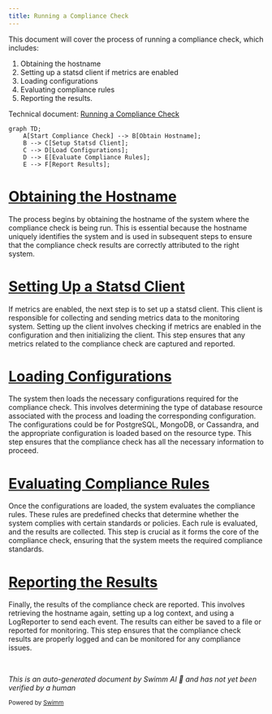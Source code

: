 ```yaml
---
title: Running a Compliance Check
---
```

This document will cover the process of running a compliance check, which includes:

1. Obtaining the hostname
2. Setting up a statsd client if metrics are enabled
3. Loading configurations
4. Evaluating compliance rules
5. Reporting the results.

Technical document: <SwmLink doc-title="Running a Compliance Check">[Running a Compliance Check](/.swm/running-a-compliance-check.x8gl1hj9.sw.md)</SwmLink>

```mermaid
graph TD;
    A[Start Compliance Check] --> B[Obtain Hostname];
    B --> C[Setup Statsd Client];
    C --> D[Load Configurations];
    D --> E[Evaluate Compliance Rules];
    E --> F[Report Results];
```

# [Obtaining the Hostname](https://app.swimm.io/repos/Z2l0aHViJTNBJTNBZGF0YWRvZy1hZ2VudCUzQSUzQVN3aW1tLURlbW8=/docs/x8gl1hj9#runcheck)

The process begins by obtaining the hostname of the system where the compliance check is being run. This is essential because the hostname uniquely identifies the system and is used in subsequent steps to ensure that the compliance check results are correctly attributed to the right system.

# [Setting Up a Statsd Client](https://app.swimm.io/repos/Z2l0aHViJTNBJTNBZGF0YWRvZy1hZ2VudCUzQSUzQVN3aW1tLURlbW8=/docs/x8gl1hj9#runcheck)

If metrics are enabled, the next step is to set up a statsd client. This client is responsible for collecting and sending metrics data to the monitoring system. Setting up the client involves checking if metrics are enabled in the configuration and then initializing the client. This step ensures that any metrics related to the compliance check are captured and reported.

# [Loading Configurations](https://app.swimm.io/repos/Z2l0aHViJTNBJTNBZGF0YWRvZy1hZ2VudCUzQSUzQVN3aW1tLURlbW8=/docs/x8gl1hj9#loadconfiguration)

The system then loads the necessary configurations required for the compliance check. This involves determining the type of database resource associated with the process and loading the corresponding configuration. The configurations could be for PostgreSQL, MongoDB, or Cassandra, and the appropriate configuration is loaded based on the resource type. This step ensures that the compliance check has all the necessary information to proceed.

# [Evaluating Compliance Rules](https://app.swimm.io/repos/Z2l0aHViJTNBJTNBZGF0YWRvZy1hZ2VudCUzQSUzQVN3aW1tLURlbW8=/docs/x8gl1hj9#runcheck)

Once the configurations are loaded, the system evaluates the compliance rules. These rules are predefined checks that determine whether the system complies with certain standards or policies. Each rule is evaluated, and the results are collected. This step is crucial as it forms the core of the compliance check, ensuring that the system meets the required compliance standards.

# [Reporting the Results](https://app.swimm.io/repos/Z2l0aHViJTNBJTNBZGF0YWRvZy1hZ2VudCUzQSUzQVN3aW1tLURlbW8=/docs/x8gl1hj9#reportcomplianceevents)

Finally, the results of the compliance check are reported. This involves retrieving the hostname again, setting up a log context, and using a LogReporter to send each event. The results can either be saved to a file or reported for monitoring. This step ensures that the compliance check results are properly logged and can be monitored for any compliance issues.

&nbsp;

*This is an auto-generated document by Swimm AI 🌊 and has not yet been verified by a human*

<SwmMeta version="3.0.0" repo-id="Z2l0aHViJTNBJTNBZGF0YWRvZy1hZ2VudCUzQSUzQVN3aW1tLURlbW8=" repo-name="datadog-agent"><sup>Powered by [Swimm](/)</sup></SwmMeta>
